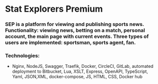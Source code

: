 # Stat Explorers Premium

### SEP is a platform for viewing and publishing sports news. Functionality: viewing news, betting on a match, personal account, the main page with current events. Three types of users are implemented: sportsman, sports agent, fan.

### Technologies: 
  * Nginx, NodeJS, Swagger, Traefik, Docker, CircleCI, GitLab, automated deployment to Bitbucket, Lua, XSLT, Express, OpenAPI, TypeScript, Yaml, JSON,XML, docker-compose, JS, HTML, CSS, Docker hub
